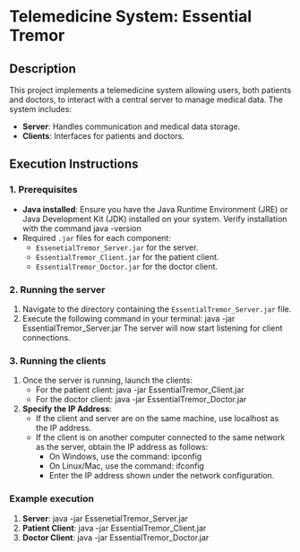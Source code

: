 # Telemedicine System: Essential Tremor

## Description
This project implements a telemedicine system allowing users, both patients and doctors, to interact with a central server to manage medical data. The system includes:
- **Server**: Handles communication and medical data storage.
- **Clients**: Interfaces for patients and doctors.

## Execution Instructions
### **1. Prerequisites**
- **Java installed**: Ensure you have the Java Runtime Environment (JRE) or Java Development Kit (JDK) installed on your system. Verify installation with the command java -version
- Required `.jar` files for each component:
  - `EssenetialTremor_Server.jar` for the server.
  - `EssentialTremor_Client.jar` for the patient client.
  - `EssentialTremor_Doctor.jar` for the doctor client.
### **2. Running the server**
1. Navigate to the directory containing the `EssentialTremor_Server.jar` file.
2. Execute the following command in your terminal: java -jar EssentialTremor_Server.jar
The server will now start listening for client connections.
### **3. Running the clients**
1. Once the server is running, launch the clients:
   - For the patient client: java -jar EssentialTremor_Client.jar
   - For the doctor client: java -jar EssentialTremor_Doctor.jar
2. **Specify the IP Address**:
   - If the client and server are on the same machine, use localhost as the IP address.
   - If the client is on another computer connected to the same network as the server, obtain the IP address as follows:
     - On Windows, use the command: ipconfig
     - On Linux/Mac, use the command: ifconfig
     - Enter the IP address shown under the network configuration.
       
### **Example execution**
1. **Server**: java -jar EssenetialTremor_Server.jar
2. **Patient Client**: java -jar EssentialTremor_Client.jar
3. **Doctor Client**: java -jar EssentialTremor_Doctor.jar
